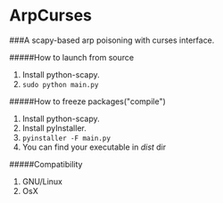 # ArpCurses
###A scapy-based arp poisoning with curses interface.


#####How to launch from source
  1. Install python-scapy.
  2. ```sudo python main.py```

#####How to freeze packages("compile")
  1. Install python-scapy.
  2. Install pyInstaller.
  3. ```pyinstaller -F main.py ```
  4. You can find your executable in *dist* dir

#####Compatibility
  1. GNU/Linux
  2. OsX
